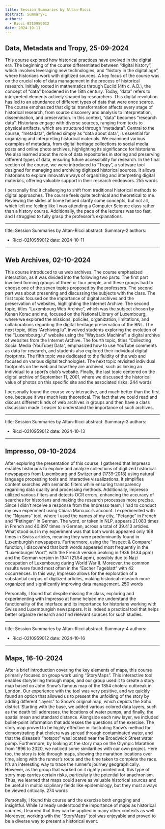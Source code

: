 ```yaml
---
title: Session Summaries by Altan-Ricci
abstract: Summary-1
authors:
  - Ricci-0210959012
date: 2024-10-11
---
```


## Data, Metadata and Tropy, 25-09-2024
This course explored how historical practices have evolved in the digital era. The beginning of the course differentiated between “digital history”, which involves leveraging new technologies, and “history in the digital age”, where historians work with digitized sources. A key focus of the course was on the crucial role of data management in the process of historical research. Initially rooted in mathematics through Euclid (4th c. A.D.), the concept of “data” broadened in the 18th century. Today, “data” refers to interpreted elements actively shaped by researchers. This digital revolution has led to an abundance of different types of data that were once scarce. 
The course emphasized that digital transformation affects every stage of historical research, from source discovery and analysis to interpretation, dissemination, and preservation. In this context, “data” becomes “research data”. Historians engage with diverse sources, ranging from texts to physical artifacts, which are structured through “metadata”. Central to the course, “metadata”, defined simply as “data about data”, is essential for organizing and interpreting historical materials. We examined various examples of metadata, from digital heritage collections to social media posts and online photo archives, highlighting its significance for historians. 
We also learned about the role of data repositories in storing and preserving different types of data, ensuring future accessibility for research. In the final section of the course, we were introduced to “Tropy”, a software tool designed for managing and archiving digitized historical sources. It allows historians to explore innovative ways of organizing and interpreting digital materials, offering valuable support in their research endeavors. 
255 words

I personally find it challenging to shift from traditional historical methods to digital approaches. The course feels quite technical and theoretical to me. Reviewing the slides at home helped clarify some concepts, but not all, which left me feeling like I was attending a Computer Science class rather than a history course. Additionally, the pace of the lectures was too fast, and I struggled to fully grasp the professor’s explanations. 

---
title: Session Summaries by Altan-Ricci
abstract: Summary-2
authors:
  - Ricci-0210959012
date: 2024-10-11
---

## Web Archives, 02-10-2024
This course introduced to us web archives. The course emphasized interaction, as it was divided into the following two parts: The first part involved forming groups of three or four people, and these groups had to choose one of the seven topics proposed by the professors. The second part was about presenting and discussing the subjects with the class. The first topic focused on the importance of digital archives and the preservation of websites, highlighting the Internet Archive. The second topic, titles “Luxembourg Web Archive”, which was the subject chosen by Kenan Korac and me, focused on the National Library of Luxembourg, where we explored the missions, policies, organization, limitations, and collaborations regarding the digital heritage preservation of the BNL. The next topic, titles “Archiving.lu”, involved students exploring the evolution of the “Luxembourg.lu” website using the “Wayback Machine”, a digital archive of websites from the Internet Archive. The fourth topic, titles “Collecting Social Media (YouTube) Data”, emphasized how to use YouTube comments as data for research, and students also explored their individual digital footprints. The fifth topic was dedicated to the fluidity of the web and focused on various digital technologies. The next topic revisited individual footprints on the web and how they are archived, such as linking an individual to a sport’s club’s website. Finally, the last topic centered on the digital archive of September 11, 2001, where we discussed the historical value of photos on this specific site and the associated risks. 
244 words

I personally found the course very interactive, and much better than the first one, because it was much less theoretical. The fact that we could read and discuss different kinds of web archives in groups and then have a class discussion made it easier to understand the importance of such archives. 

---
title: Session Summaries by Altan-Ricci
abstract: Summary-3
authors:
  - Ricci-0210959012
date: 2024-10-13
---

## Impresso, 09-10-2024
After exploring the presentation of this course, I gathered that Impresso enables historians to explore and analyze collections of digitized historical newspapers from Luxembourg and Switzerland (1739-2018) using natural language processing tools and interactive visualizations. It simplifies content searches with semantic filters while ensuring transparency regarding data quality and processing methods. Additionally, Impresso utilized various filters and detects OCR errors, enhancing the accuracy of searches for historians and making the research processes more precise. 
Since I didn’t receive a response from the Impresso team, I had to conduct my own experiment using Chiara Marcucci’s account. I experimented with the “Ngrams” tool, where I used the names of my city, “Petange” in French and “Petingen” in German. The word, or token in NLP, appears 21.083 times in French and 40.897 times in German, across a total of 39.413 articles. What stood out in my experiment was that both words appeared only 168 times in Swiss articles, meaning they were predominantly found in Luxemburgish newspapers. Furthermore, using the “Inspect & Compare” function, I discovered that both words appeared most frequently in the “Luxemburger Wort”, with the French version peaking in 1936 (9.34 ppm) and the German version in 1941 (21.54 ppm), possibly due to Nazi occupation of Luxembourg during World War II. Moreover, the common results were found most often in the “Escher Tageblatt” with 42 occurrences. In this way, Impresso allows for the exploration of a substantial corpus of digitized articles, making historical research more organized and significantly improving data management.
250 words

Personally, I found that despite missing the class, exploring and experimenting with Impresso at home helped me understand the functionality of the interface and its importance for historians working with Swiss and Luxemburgish newspapers. It is indeed a practical tool that helps better organize research and find relevant sources for such studies. 

---
title: Session Summaries by Altan-Ricci
abstract: Summary-4
authors:
  - Ricci-0210959012
date: 2024-10-16
---

## Maps, 16-10-2024
After a brief introduction covering the key elements of maps, this course primarily focused on group work using “StoryMaps”. This interactive tool enables storytelling through maps, and our group used it to create a story map based on John Snow’s famous map of the 1854 cholera outbreak in London. Our experience with the tool was very positive, and we quickly found an option that allowed us to present the unfolding of the story by adding different “layers” to Snow’s original map, which depicts the Soho district. 
Starting with the base, we added various colored data layers, such as the death toll addresses, the locations of water pumps, and finally, the spatial mean and standard distance. Alongside each new layer, we included bullet-point information that addresses the questions of the exercise. The story map proved to be highly effective in illustrating Snow’s method for demonstrating that cholera was spread through contaminated water, and that the disease’s “hotspot” was located near the Broadwick Street water pump. Furthermore, by looking at the story map on the Olympic Marathon from 1896 to 2020, we noticed some similarities with our own project. Here too, the story is told through maps, showing the marathon locations over time, along with the runner’s route and the time taken to complete the race. It’s an interesting way to trace the runner’s journey geographically. However, as the group that worked on it rightly pointed out, this type of story map carries certain risks, particularly the potential for anachronism. Thus, we learned that maps could serve as valuable historical sources and be useful in multidisciplinary fields like epidemiology, but they must always be viewed critically. 
274 words

Personally, I found this course and the exercise both engaging and insightful. While I already understood the importance of maps as historical sources, I learned that they can be applied in many other contexts as well. Moreover, working with the “StoryMaps” tool was enjoyable and proved to be a diverse way to present a historical event.


